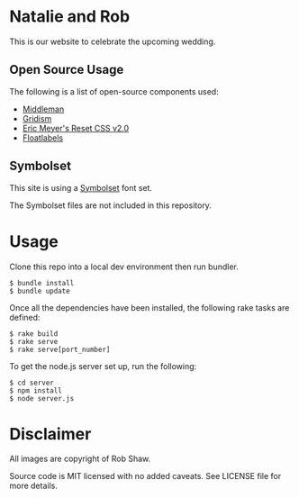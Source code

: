 # Natalie and Rob

This is our website to celebrate the upcoming wedding.

## Open Source Usage

The following is a list of open-source components used:

* [Middleman](https://github.com/middleman/middleman)
* [Gridism](http://cobyism.com/gridism/)
* [Eric Meyer's Reset CSS v2.0](http://meyerweb.com/eric/tools/css/reset/)
* [Floatlabels](http://clubdesign.github.io/floatlabels.js/)

## Symbolset

This site is using a [Symbolset](http://symbolset.com/) font set.

The Symbolset files are not included in this repository.

# Usage

Clone this repo into a local dev environment then run bundler.

    $ bundle install
    $ bundle update
    
Once all the dependencies have been installed, the following rake tasks are defined:

    $ rake build
    $ rake serve
    $ rake serve[port_number]
    
To get the node.js server set up, run the following:
    
    $ cd server
    $ npm install
    $ node server.js

# Disclaimer

All images are copyright of Rob Shaw.

Source code is MIT licensed with no added caveats. See LICENSE file for more details.
